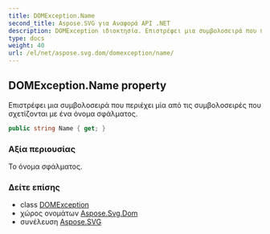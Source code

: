 ```yaml
---
title: DOMException.Name
second_title: Aspose.SVG για Αναφορά API .NET
description: DOMException ιδιοκτησία. Επιστρέφει μια συμβολοσειρά που περιέχει μία από τις συμβολοσειρές που σχετίζονται με ένα όνομα σφάλματος.
type: docs
weight: 40
url: /el/net/aspose.svg.dom/domexception/name/
---
```

## DOMException.Name property

Επιστρέφει μια συμβολοσειρά που περιέχει μία από τις συμβολοσειρές που σχετίζονται με ένα όνομα σφάλματος.

```csharp
public string Name { get; }
```

### Αξία περιουσίας

Το όνομα σφάλματος.

### Δείτε επίσης

* class [DOMException](../)
* χώρος ονομάτων [Aspose.Svg.Dom](../../domexception/)
* συνέλευση [Aspose.SVG](../../../)


